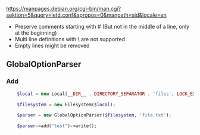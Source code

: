 https://manpages.debian.org/cgi-bin/man.cgi?sektion=5&query=ietd.conf&apropos=0&manpath=sid&locale=en

* Preserve comments starting with # (But not in the middle of a line, only at the beginning)
* Multi line definitions with \ are not supported
* Empty lines might be removed

## GlobalOptionParser
### Add
```php
    $local = new Local(__DIR__ . DIRECTORY_SEPARATOR . 'files', LOCK_EX);

    $filesystem = new Filesystem($local);

    $parser = new GlobalOptionParser($filesystem, 'file.txt');

    $parser->add("test")->write();
```
